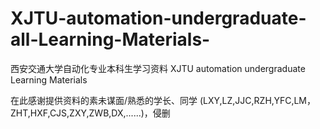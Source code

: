 # XJTU-automation-undergraduate-all-Learning-Materials-
西安交通大学自动化专业本科生学习资料 XJTU automation undergraduate Learning Materials

在此感谢提供资料的素未谋面/熟悉的学长、同学 (LXY,LZ,JJC,RZH,YFC,LM，ZHT,HXF,CJS,ZXY,ZWB,DX,......)，侵删
